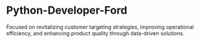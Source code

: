 # Python-Developer-Ford
Focused on revitalizing customer targeting strategies, improving operational efficiency, and enhancing product quality through data-driven solutions. 
